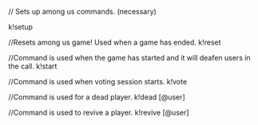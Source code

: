 
// Sets up among us commands. (necessary)

k!setup

//Resets among us game! Used when a game has ended.
k!reset





//Command is used when the game has started and it will deafen users in the call.
k!start



//Command is used when voting session starts.
k!vote



//Command is used for a dead player.
k!dead [@user]



//Command is used to revive a player.
k!revive [@user]







